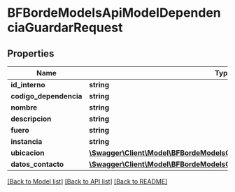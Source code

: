 # BFBordeModelsApiModelDependenciaGuardarRequest

## Properties
Name | Type | Description | Notes
------------ | ------------- | ------------- | -------------
**id_interno** | **string** |  | [optional] 
**codigo_dependencia** | **string** |  | [optional] 
**nombre** | **string** |  | [optional] 
**descripcion** | **string** |  | [optional] 
**fuero** | **string** |  | [optional] 
**instancia** | **string** |  | [optional] 
**ubicacion** | [**\Swagger\Client\Model\BFBordeModelsComandosDependenciasUbicacionDto**](BFBordeModelsComandosDependenciasUbicacionDto.md) |  | [optional] 
**datos_contacto** | [**\Swagger\Client\Model\BFBordeModelsComandosOrganismosContactoDto**](BFBordeModelsComandosOrganismosContactoDto.md) |  | [optional] 

[[Back to Model list]](../../README.md#documentation-for-models) [[Back to API list]](../../README.md#documentation-for-api-endpoints) [[Back to README]](../../README.md)

